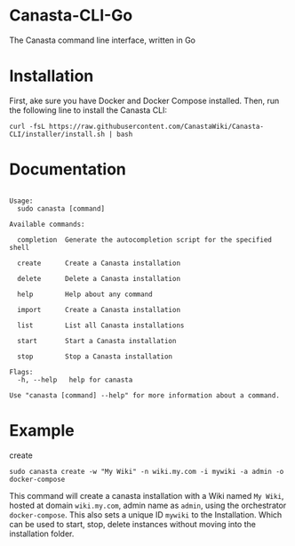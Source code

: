 # Canasta-CLI-Go
The Canasta command line interface, written in Go

# Installation

First, ake sure you have Docker and Docker Compose installed. Then, run the following line to install the Canasta CLI:

```
curl -fsL https://raw.githubusercontent.com/CanastaWiki/Canasta-CLI/installer/install.sh | bash
```

# Documentation

``` A CLI tool to create, import, start, stop and backup multiple Canasta installations

Usage:
  sudo canasta [command]

Available commands:

  completion  Generate the autocompletion script for the specified shell

  create      Create a Canasta installation
  
  delete      Delete a Canasta installation
  
  help        Help about any command
  
  import      Create a Canasta installation
  
  list        List all Canasta installations
  
  start       Start a Canasta installation
  
  stop        Stop a Canasta installation

Flags:
  -h, --help   help for canasta

Use "canasta [command] --help" for more information about a command.
```

# Example

create

` sudo canasta create -w "My Wiki" -n wiki.my.com -i mywiki -a admin -o docker-compose `

This command will create a canasta installation with a Wiki named ` My Wiki `, hosted at domain ` wiki.my.com `, admin name as ` admin `, using the orchestrator ` docker-compose `. This also sets a unique ID `mywiki` to the Installation. Which can be used to start, stop, delete instances without moving into the installation folder.
